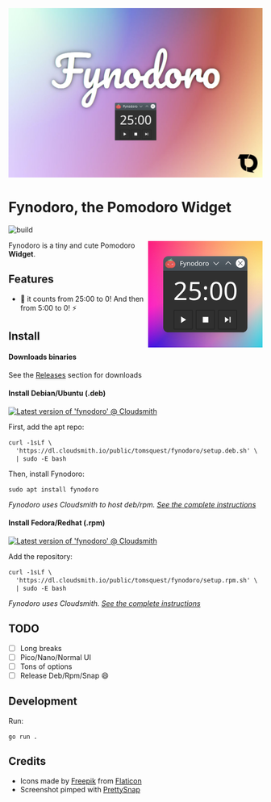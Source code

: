 <p align="center">
  <img src="screenshots/hero.jpg" alt="Fynodoro hero"/>
</p>

# Fynodoro, the Pomodoro Widget

![build](https://github.com/tomsquest/fynodoro/actions/workflows/build.yaml/badge.svg)

<img align="right" src="screenshots/app.png" alt="Fynodoro app screenshot">

Fynodoro is a tiny and cute Pomodoro **Widget**.

## Features

- :rocket: it counts from 25:00 to 0! And then from 5:00 to 0! :zap:

## Install

#### Downloads binaries

See the [Releases](https://github.com/tomsquest/fynodoro/releases) section for downloads

#### Install Debian/Ubuntu (.deb)

[![Latest version of 'fynodoro' @ Cloudsmith](https://api-prd.cloudsmith.io/v1/badges/version/tomsquest/fynodoro/deb/fynodoro/latest/a=amd64;d=any-distro%252Fany-version;t=binary/?render=true&show_latest=true)](https://cloudsmith.io/~tomsquest/repos/fynodoro/packages/detail/deb/fynodoro/latest/a=amd64;d=any-distro%252Fany-version;t=binary/)

First, add the apt repo:

```shell
curl -1sLf \
  'https://dl.cloudsmith.io/public/tomsquest/fynodoro/setup.deb.sh' \
  | sudo -E bash
```

Then, install Fynodoro:

```shell
sudo apt install fynodoro 
```

_Fynodoro uses Cloudsmith to host deb/rpm. [See the complete instructions](https://cloudsmith.io/~tomsquest/repos/fynodoro/setup/#formats-deb)_

#### Install Fedora/Redhat (.rpm)

[![Latest version of 'fynodoro' @ Cloudsmith](https://api-prd.cloudsmith.io/v1/badges/version/tomsquest/fynodoro/rpm/fynodoro/latest/a=x86_64;d=any-distro%252Fany-version;t=binary/?render=true&show_latest=true)](https://cloudsmith.io/~tomsquest/repos/fynodoro/packages/detail/rpm/fynodoro/latest/a=x86_64;d=any-distro%252Fany-version;t=binary/)

Add the repository:

```
curl -1sLf \
  'https://dl.cloudsmith.io/public/tomsquest/fynodoro/setup.rpm.sh' \
  | sudo -E bash
```

_Fynodoro uses Cloudsmith. [See the complete instructions](https://cloudsmith.io/~tomsquest/repos/fynodoro/setup/#repository-setup-yum)_

## TODO

- [ ] Long breaks
- [ ] Pico/Nano/Normal UI
- [ ] Tons of options
- [ ] Release Deb/Rpm/Snap :smile:

## Development

Run:

```shell
go run .
```

## Credits

- Icons made by [Freepik](https://www.freepik.com) from [Flaticon](https://www.flaticon.com)
- Screenshot pimped with [PrettySnap](https://prettysnap.app)
